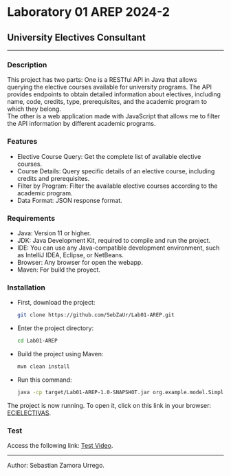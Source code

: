 # Laboratory 01 AREP 2024-2

## University Electives Consultant

***

### Description

This project has two parts: One is a RESTful API in Java that allows querying the elective courses available for university programs. The API provides endpoints to obtain detailed information about electives, including name, code, credits, type, prerequisites, and the academic program to which they belong.  
The other is a web application made with JavaScript that allows me to filter the API information by different academic programs.

### Features

* Elective Course Query: Get the complete list of available elective courses.
* Course Details: Query specific details of an elective course, including credits and prerequisites.
* Filter by Program: Filter the available elective courses according to the academic program.
* Data Format: JSON response format.

### Requirements

* Java: Version 11 or higher.
* JDK: Java Development Kit, required to compile and run the project.
* IDE: You can use any Java-compatible development environment, such as IntelliJ IDEA, Eclipse, or NetBeans.
* Browser: Any browser for open the webapp.
* Maven: For build the proyect.

### Installation

* First, download the project:

    ```bash
    git clone https://github.com/SebZaUr/Lab01-AREP.git
    ```

* Enter the project directory:

    ```bash
    cd Lab01-AREP
    ```

* Build the project using Maven:

    ```bash
    mvn clean install
    ```

* Run this command:

    ```bash
    java -cp target/Lab01-AREP-1.0-SNAPSHOT.jar org.example.model.SimpleWebServer
    ```

The project is now running. To open it, click on this link in your browser: [ECIELECTIVAS](http://localhost:8080/electivas.html).

### Test

Access the following link: [Test Video](https://www.youtube.com/watch?v=BHoclT-7cfk).

***

Author: Sebastian Zamora Urrego.
